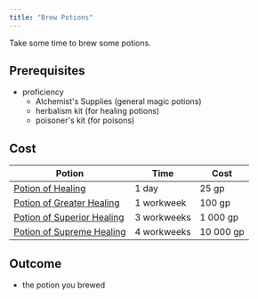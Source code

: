 ```yaml
---
title: "Brew Potions"
---
```


Take some time to brew some potions.

## Prerequisites

- proficiency
  - Alchemist's Supplies (general magic potions)
  - herbalism kit (for healing potions)
  - poisoner's kit (for poisons)

## Cost

| Potion                                                                                         | Time        | Cost      |
| ---------------------------------------------------------------------------------------------- | ----------- | --------- |
| [Potion of Healing](https://5e.tools/items.html#potion%20of%20healing_dmg)                     | 1 day       | 25 gp     |
| [Potion of Greater Healing](https://5e.tools/items.html#potion%20of%20greater%20healing_dmg)   | 1 workweek  | 100 gp    |
| [Potion of Superior Healing](https://5e.tools/items.html#potion%20of%20superior%20healing_dmg) | 3 workweeks | 1 000 gp  |
| [Potion of Supreme Healing](https://5e.tools/items.html#potion%20of%20supreme%20healing_dmg)   | 4 workweeks | 10 000 gp |

## Outcome

- the potion you brewed
